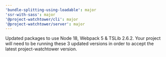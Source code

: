```yaml
---
'bundle-splitting-using-loadable': major
'ssr-with-sass': major
'@project-watchtower/cli': major
'@project-watchtower/server': major
---
```


Updated packages to use Node 18, Webpack 5 & TSLib 2.6.2.
Your project will need to be running these 3 updated versions in order to accept the latest project-watchtower version.
